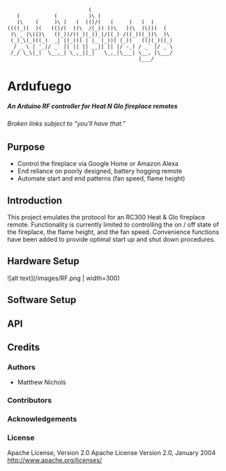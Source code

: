 ```
                          (                           
   (           (          )\ )                        
   )\    (     )\ )   (  (()/(   (     (   (  (       
((((_)(  )(   (()/(  ))\  /(_)) ))\   ))\  )\))(  (   
 )\ _ )\(()\   ((_))/((_)(_))_|/((_) /((_)((_))\  )\  
 (_)_\(_)((_)  _| |(_))( | |_ (_))( (_))   (()(_)((_) 
  / _ \ | '_|/ _` || || || __|| || |/ -_) / _` |/ _ \ 
 /_/ \_\|_|  \__,_| \_,_||_|   \_,_|\___| \__, |\___/ 
                                          |___/       
```
# Ardufuego
##### An Arduino RF controller for Heat N Glo fireplace remotes
###### *Broken links subject to "you'll have that."*

## Purpose
- Control the fireplace via Google Home or Amazon Alexa
- End reliance on poorly designed, battery hogging remote
- Automate start and end patterns (fan speed, flame height)

## Introduction
This project emulates the protocol for an RC300 Heat & Glo fireplace remote.  Functionality is currently limited to controlling the on / off state of the fireplace, the flame height, and the fan speed.  Convenience functions have been added to provide optimal start up and shut down procedures.

## Hardware Setup
![alt text](/images/RF.png | width=300)

## Software Setup

## API

## Credits
### Authors
* Matthew Nichols

### Contributors

### Acknowledgements

### License
Apache License, Version 2.0 Apache License Version 2.0, January 2004 http://www.apache.org/licenses/
